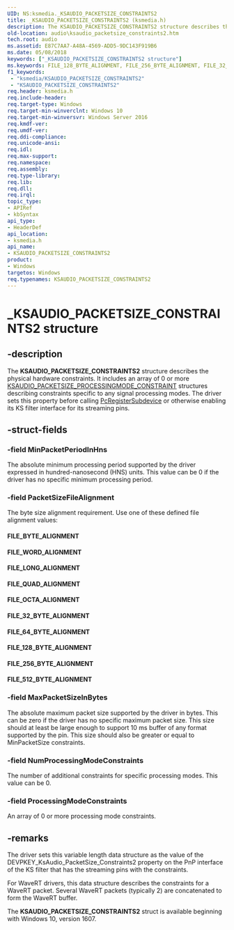 ```yaml
---
UID: NS:ksmedia._KSAUDIO_PACKETSIZE_CONSTRAINTS2
title: _KSAUDIO_PACKETSIZE_CONSTRAINTS2 (ksmedia.h)
description: The KSAUDIO_PACKETSIZE_CONSTRAINTS2 structure describes the physical hardware constraints.
old-location: audio\ksaudio_packetsize_constraints2.htm
tech.root: audio
ms.assetid: E87C7AA7-A48A-4569-ADD5-9DC143F919B6
ms.date: 05/08/2018
keywords: ["_KSAUDIO_PACKETSIZE_CONSTRAINTS2 structure"]
ms.keywords: FILE_128_BYTE_ALIGNMENT, FILE_256_BYTE_ALIGNMENT, FILE_32_BYTE_ALIGNMENT, FILE_512_BYTE_ALIGNMENT, FILE_64_BYTE_ALIGNMENT, FILE_BYTE_ALIGNMENT, FILE_LONG_ALIGNMENT, FILE_OCTA_ALIGNMENT, FILE_QUAD_ALIGNMENT, FILE_WORD_ALIGNMENT, KSAUDIO_PACKETSIZE_CONSTRAINTS2, KSAUDIO_PACKETSIZE_CONSTRAINTS2 structure [Audio Devices], PKSAUDIO_PACKETSIZE_CONSTRAINTS2, PKSAUDIO_PACKETSIZE_CONSTRAINTS2 structure pointer [Audio Devices], _KSAUDIO_PACKETSIZE_CONSTRAINTS2, audio.ksaudio_packetsize_constraints2, ksmedia/KSAUDIO_PACKETSIZE_CONSTRAINTS2, ksmedia/PKSAUDIO_PACKETSIZE_CONSTRAINTS2
f1_keywords:
 - "ksmedia/KSAUDIO_PACKETSIZE_CONSTRAINTS2"
 - "KSAUDIO_PACKETSIZE_CONSTRAINTS2"
req.header: ksmedia.h
req.include-header: 
req.target-type: Windows
req.target-min-winverclnt: Windows 10
req.target-min-winversvr: Windows Server 2016
req.kmdf-ver: 
req.umdf-ver: 
req.ddi-compliance: 
req.unicode-ansi: 
req.idl: 
req.max-support: 
req.namespace: 
req.assembly: 
req.type-library: 
req.lib: 
req.dll: 
req.irql: 
topic_type:
- APIRef
- kbSyntax
api_type:
- HeaderDef
api_location:
- ksmedia.h
api_name:
- KSAUDIO_PACKETSIZE_CONSTRAINTS2
product:
- Windows
targetos: Windows
req.typenames: KSAUDIO_PACKETSIZE_CONSTRAINTS2
---
```


# _KSAUDIO_PACKETSIZE_CONSTRAINTS2 structure


## -description


The <b>KSAUDIO_PACKETSIZE_CONSTRAINTS2</b> structure describes the physical hardware constraints. It includes an array of 0 or more <a href="https://docs.microsoft.com/windows-hardware/drivers/ddi/ksmedia/ns-ksmedia-_ksaudio_packetsize_signalprocessingmode_constraint">KSAUDIO_PACKETSIZE_PROCESSINGMODE_CONSTRAINT</a> structures describing constraints specific to any signal processing modes.
The driver sets this property before calling <a href="https://docs.microsoft.com/windows-hardware/drivers/ddi/portcls/nf-portcls-pcregistersubdevice">PcRegisterSubdevice</a> or otherwise enabling its KS filter interface for its streaming pins.


## -struct-fields




### -field MinPacketPeriodInHns

The absolute minimum processing period supported by the driver expressed in hundred-nanosecond (HNS) units. This value can be 0 if the driver has no specific minimum processing period.


### -field PacketSizeFileAlignment

The byte size alignment requirement. Use one of these defined file alignment values:

<a id="FILE_BYTE_ALIGNMENT"></a>
<a id="file_byte_alignment"></a>


#### FILE_BYTE_ALIGNMENT

<a id="FILE_WORD_ALIGNMENT"></a>
<a id="file_word_alignment"></a>


#### FILE_WORD_ALIGNMENT

<a id="FILE_LONG_ALIGNMENT"></a>
<a id="file_long_alignment"></a>


#### FILE_LONG_ALIGNMENT

<a id="FILE_QUAD_ALIGNMENT"></a>
<a id="file_quad_alignment"></a>


#### FILE_QUAD_ALIGNMENT

<a id="FILE_OCTA_ALIGNMENT"></a>
<a id="file_octa_alignment"></a>


#### FILE_OCTA_ALIGNMENT

<a id="FILE_32_BYTE_ALIGNMENT"></a>
<a id="file_32_byte_alignment"></a>


#### FILE_32_BYTE_ALIGNMENT

<a id="FILE_64_BYTE_ALIGNMENT"></a>
<a id="file_64_byte_alignment"></a>


#### FILE_64_BYTE_ALIGNMENT

<a id="FILE_128_BYTE_ALIGNMENT"></a>
<a id="file_128_byte_alignment"></a>


#### FILE_128_BYTE_ALIGNMENT

<a id="FILE_256_BYTE_ALIGNMENT"></a>
<a id="file_256_byte_alignment"></a>


#### FILE_256_BYTE_ALIGNMENT

<a id="FILE_512_BYTE_ALIGNMENT"></a>
<a id="file_512_byte_alignment"></a>


#### FILE_512_BYTE_ALIGNMENT


### -field MaxPacketSizeInBytes

The absolute maximum packet size supported by the driver in bytes. This can be zero if the driver has no specific maximum packet size. This size should at least be large enough to support 10 ms buffer of any format supported by the pin. This size should also be greater or equal to MinPacketSize constraints. 



### -field NumProcessingModeConstraints

The number of additional constraints for specific processing modes. This value can be 0.


### -field ProcessingModeConstraints

An array of 0 or more processing mode constraints. 



## -remarks



The driver sets this variable length data structure as the value of the DEVPKEY_KsAudio_PacketSize_Constraints2 property on the PnP interface of the KS filter that has the streaming pins with the constraints. 


For WaveRT drivers, this data structure describes the constraints for a WaveRT packet. Several WaveRT packets (typically 2) are concatenated to form the WaveRT buffer.

The <b>KSAUDIO_PACKETSIZE_CONSTRAINTS2</b> struct is available  beginning with Windows 10, version 1607.



